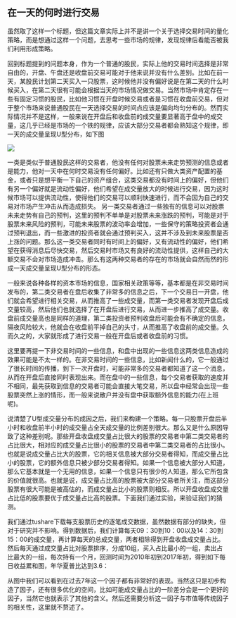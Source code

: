 ## 在一天的何时进行交易
虽然取了这样一个标题，但这篇文章实际上并不是讲一个关于选择交易时间的量化策略，而是想通过这样一个问题，去思考一些市场的规律，发现规律后看能否被我们利用形成策略。

回到标题提到的问题本身，作为一个普通的股民，实际上他的交易时间选择是非常自由的，开盘、午盘还是收盘前交易可能对于他来说并没有什么差别。比如在前一天，某股民计划第二天买入一只股票，这时候他并没有偏好说是在第二天的什么时候买入，在第二天很有可能会根据当天的市场情况做交易。当然市场中肯定存在一些有固定习惯的股民，比如他习惯在开盘时候交易或者是习惯在收盘前交易，但对于整个市场来说普通股民在一天选择交易的时间点应该是偏向均匀分布的。然而实际情况并不是这样，一般来说在开盘后和收盘前的成交量要显著高于盘中的成交量，这几乎已经是市场的一个铁的规律，应该大部分交易者都会熟知这个规律，即一天的成交量呈现U型分布，如下图

![](https://github.com/cj555/algoTradingLiterature/blob/master/strategies/v2-1bd00f12b73c81148dd6287e36712aa2_b.jpg)

一类是类似于普通股民这样的交易者，他没有任何对股票未来走势预测的信息或者是能力，他对一天中在何时交易没有任何偏好。比如还有只做大类资产配置的基金，或者只是想平衡一下自己的资产组合，这类交易都没有时间上的偏好，但他们有另一个偏好就是流动性偏好，他们希望在成交量放大的时候进行交易，因为这时候市场可以提供流动性，使得他们的交易可以顺利快速进行，而不会因为自己的交易对市场产生冲击从而造成损失。
另一类交易者通过一些独有的信息可以对股票未来走势有自己的预判，这里的预判不单单是对股票未来涨跌的预判，可能是对于股票未来风险的预判，可能未来股票的波动率会增加，一些保守的策略投资者会通过预判退出，而一些激进的投资者就会通过预判买入，这并不涉及到未来股票是否上涨的问题。那么这一类交易者同时有时间上的偏好，又有流动性的偏好，他们希望在获得消息后尽快交易，然后交易时市场又有良好的流动性提供，这样自己的大额交易不会对市场造成冲击。那么有这两种交易者的存在的市场就会自然而然的形成一天成交量呈现U型分布的形态。

一般来说各种各样的资本市场的信息，国家相关政策等等，基本都是在非交易时间发布的，第二类交易者在盘后收集了非常多的信息之后，下一个交易日一开盘，他们就会希望进行相关交易，从而推高了一些成交量，而第一类交易者发现开盘后成交量较高，然后他们也就选择了在开盘后进行交易，从而进一步推高了成交量。收盘前成交量高也是同样的道理，第二类投资者预判收盘后可能会有不确定的信息，隔夜风险较大，他就会在收盘前平掉自己的头寸，从而推高了收盘前的成交量。久而久之的，大家就形成了进行交易一般在开盘后或者收盘前的习惯。

这里要再提一下非交易时间的一些信息，和盘中出现的一些信息这两类信息造成的效果可能是不太一样的。在非交易时间的一些信息，比如新闻什么的，它一般通过了很长时间的传播，到下一次开盘时，可能非常多的交易者都知道了这一个消息，从而在开盘后直接同时表现出来。而在盘中的一些信息，每个交易者获取的速度并不相同，最先获取到信息的交易者可能会直接大笔交易，所以盘中经常会出现一些股票突然上涨的情形，而一般来说散户并没有盘中获取额外信息的能力(在上班呢)。

说清楚了U型成交量分布的成因之后，我们来构建一个策略。每一只股票开盘后半小时和收盘前半小时的成交量占全天成交量的比例差别很大。那么又是什么原因导致了这种差别呢。那些开盘收盘成交量占比很大的股票的交易者中第二类交易者的占比很大，相对应的成交量占比很小的股票的交易者中第二类交易者的占比很小。也就是说成交量占比大的股票，它的相关信息被大部分交易者得知，而成交量占比小的股票，它的额外信息只被少部分交易者得知。如果一个信息被大部分人知道，那么它基本就是一个无用的信息，如果一个信息只有很少的人知道，那么它所包含的价值就很高。也就是说，成交量占比高的股票被大部分交易者所关注，而这部分股票有很大可能是被高估的，而成交量占比小的股票则相反。所以开盘收盘成交量占比低的股票要优于成交量占比高的股票。下面我们通过实验，来验证我们的猜测。

我们通过tushare下载每支股票历史的逐笔成交数据，虽然数据有部分的缺失，但对于研究并不影响。得到数据后，我们计算每天09：30到10：00以及14：30到15：00的成交量，再计算每天的总成交量，两者相除得到开盘收盘成交量占比。然后每天通过成交量占比对股票排序，分成10组，买入占比最小的一组，卖出占比最大的一组，每次持有一个月，回测时间为2010年初到2017年初，得到如下每日收益累和图，年华夏普比达到3.6：

从图中我们可以看到在过去7年这一个因子都有非常好的表现。当然这只是初步构造了因子，还有很多优化的空间，比如可能成交量占比的一阶差分会是一个更好的因子，当然它也就表示了其他的含义。然后还需要分析这一因子与市值等传统因子的相关性，这里就不赘述了。

